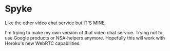 Spyke
=====

Like the other video chat service but IT'S MINE.


I'm trying to make my own version of that video chat service. 
Trying not to use Google products or NSA-helpers anymore. 
Hopefully this will work with Heroku's new WebRTC capabilities.
